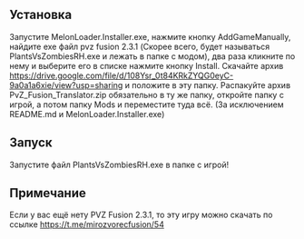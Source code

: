 ## Установка

Запустите MelonLoader.Installer.exe, нажмите кнопку AddGameManually, найдите exe файл pvz fusion 2.3.1
(Скорее всего, будет называться PlantsVsZombiesRH.exe и лежать в папке с модом),
два раза кликните по нему и выберите его в списке нажмите кнопку Install.
Скачайте архив https://drive.google.com/file/d/108Ysr_0t84KRkZYQG0eyC-9a0a1a6xie/view?usp=sharing и положите в эту папку.
Распакуйте архив PvZ_Fusion_Translator.zip обязательно в ту же папку, откройте папку с игрой, а потом папку Mods и переместите туда всё.
(За исключением README.md и MelonLoader.Installer.exe)

## Запуск

Запустите файл PlantsVsZombiesRH.exe в папке с игрой!

## Примечание

Если у вас ещё нету PVZ Fusion 2.3.1, то эту игру можно скачать по ссылке https://t.me/mirozvorecfusion/54
